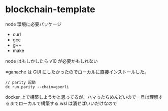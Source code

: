 # blockchain-template

node 環境に必要パッケージ

- curl
- gcc
- g++
- make

node はもしかしたら v10 が必要かもしれない

※ganache は GUI にしたかったのでローカルに直接インストールした。

```
// parity 起動
dc run parity --chain=goerli
```

docker 上で構築しようかと思ってるが、ハマったらめんどいので一旦は理解するまでローカルで構築する
wsl は消せばいいだけなので
